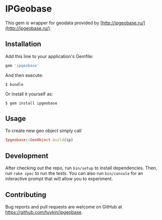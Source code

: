 # IPGeobase

This gem is wrapper for geodata provided by [http://ipgeobase.ru/](http://ipgeobase.ru/).

## Installation

Add this line to your application's Gemfile:

```ruby
gem 'ipgeobase'
```

And then execute:

    $ bundle

Or install it yourself as:

    $ gem install ipgeobase

## Usage

To create new geo object simply call

```ruby
Ipgeobase::GeoObject.build(ip)
```

## Development

After checking out the repo, run `bin/setup` to install dependencies. Then, run `rake spec` to run the tests. You can also run `bin/console` for an interactive prompt that will allow you to experiment.

## Contributing

Bug reports and pull requests are welcome on GitHub at https://github.com/tuykin/ipgeobase.
